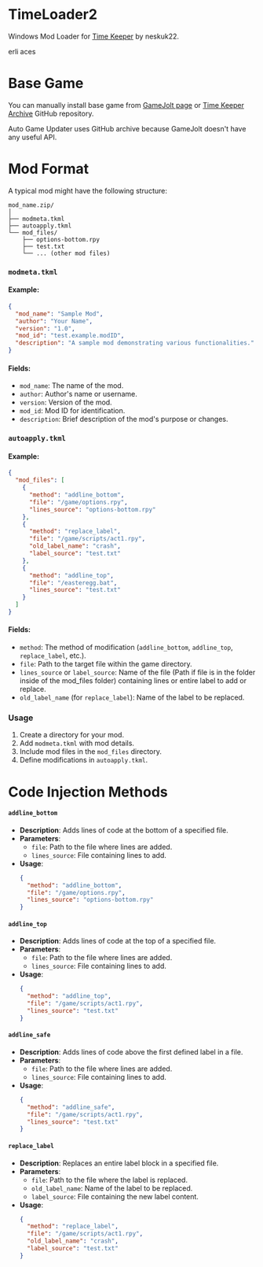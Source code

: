 # TimeLoader2

Windows Mod Loader for [Time Keeper](https://gamejolt.com/games/TimeKeeper/771919) by neskuk22.

erli aces 

# Base Game

You can manually install base game from [GameJolt page](https://gamejolt.com/games/TimeKeeper/771919) or [Time Keeper Archive](https://github.com/KRWCLASSIC/Time-Keeper-Archive) GitHub repository.

Auto Game Updater uses GitHub archive because GameJolt doesn't have any useful API.

# Mod Format

A typical mod might have the following structure:

```
mod_name.zip/
│
├── modmeta.tkml
├── autoapply.tkml
└── mod_files/
    ├── options-bottom.rpy
    ├── test.txt
    └── ... (other mod files)
```

### `modmeta.tkml`

#### Example:
```json
{
  "mod_name": "Sample Mod",
  "author": "Your Name",
  "version": "1.0",
  "mod_id": "test.example.modID",
  "description": "A sample mod demonstrating various functionalities."
}
```

#### Fields:
- `mod_name`: The name of the mod.
- `author`: Author's name or username.
- `version`: Version of the mod.
- `mod_id`: Mod ID for identification.
- `description`: Brief description of the mod's purpose or changes.

### `autoapply.tkml`

#### Example:
```json
{
  "mod_files": [
    {
      "method": "addline_bottom",
      "file": "/game/options.rpy",
      "lines_source": "options-bottom.rpy"
    },
    {
      "method": "replace_label",
      "file": "/game/scripts/act1.rpy",
      "old_label_name": "crash",
      "label_source": "test.txt"
    },
    {
      "method": "addline_top",
      "file": "/easteregg.bat",
      "lines_source": "test.txt"
    }
  ]
}

```

#### Fields:
- `method`: The method of modification (`addline_bottom`, `addline_top`, `replace_label`, etc.).
- `file`: Path to the target file within the game directory.
- `lines_source` or `label_source`: Name of the file (Path if file is in the folder inside of the mod_files folder) containing lines or entire label to add or replace.
- `old_label_name` (for `replace_label`): Name of the label to be replaced.

### Usage

1. Create a directory for your mod.
2. Add `modmeta.tkml` with mod details.
3. Include mod files in the `mod_files` directory.
4. Define modifications in `autoapply.tkml`.

# Code Injection Methods

#### `addline_bottom`
- **Description**: Adds lines of code at the bottom of a specified file.
- **Parameters**:
  - `file`: Path to the file where lines are added.
  - `lines_source`: File containing lines to add.
- **Usage**:
  ```json
  {
    "method": "addline_bottom",
    "file": "/game/options.rpy",
    "lines_source": "options-bottom.rpy"
  }
  ```

#### `addline_top`
- **Description**: Adds lines of code at the top of a specified file.
- **Parameters**:
  - `file`: Path to the file where lines are added.
  - `lines_source`: File containing lines to add.
- **Usage**:
  ```json
  {
    "method": "addline_top",
    "file": "/game/scripts/act1.rpy",
    "lines_source": "test.txt"
  }
  ```

#### `addline_safe`
- **Description**: Adds lines of code above the first defined label in a file.
- **Parameters**:
  - `file`: Path to the file where lines are added.
  - `lines_source`: File containing lines to add.
- **Usage**:
  ```json
  {
    "method": "addline_safe",
    "file": "/game/scripts/act1.rpy",
    "lines_source": "test.txt"
  }
  ```

#### `replace_label`
- **Description**: Replaces an entire label block in a specified file.
- **Parameters**:
  - `file`: Path to the file where the label is replaced.
  - `old_label_name`: Name of the label to be replaced.
  - `label_source`: File containing the new label content.
- **Usage**:
  ```json
  {
    "method": "replace_label",
    "file": "/game/scripts/act1.rpy",
    "old_label_name": "crash",
    "label_source": "test.txt"
  }
  ```
